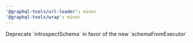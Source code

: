 ```yaml
---
'@graphql-tools/url-loader': minor
'@graphql-tools/wrap': minor
---
```


Deprecate \`introspectSchema\` in favor of the new \`schemaFromExecutor\`
